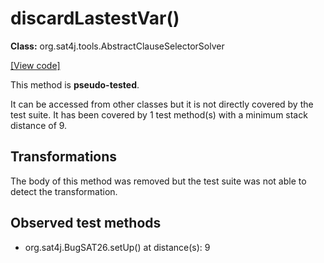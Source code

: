 # discardLastestVar()

**Class:** org.sat4j.tools.AbstractClauseSelectorSolver

[[View code]](https://gitlab.ow2.org/sat4j/sat4j/blob/09e9173e400ea6c1794354ca54c36607c53391ff/org.sat4j.core/src/main/java//org/sat4j/tools/AbstractClauseSelectorSolver.java#L143)

This method is **pseudo-tested**.


It can be accessed from other classes but it is not directly covered by the test suite. 
It has been covered by 1 test method(s) with a minimum stack distance of 9.

## Transformations

The body of this method was removed but the test suite was not able to detect the transformation.



## Observed test methods

* org.sat4j.BugSAT26.setUp() at distance(s): 9

